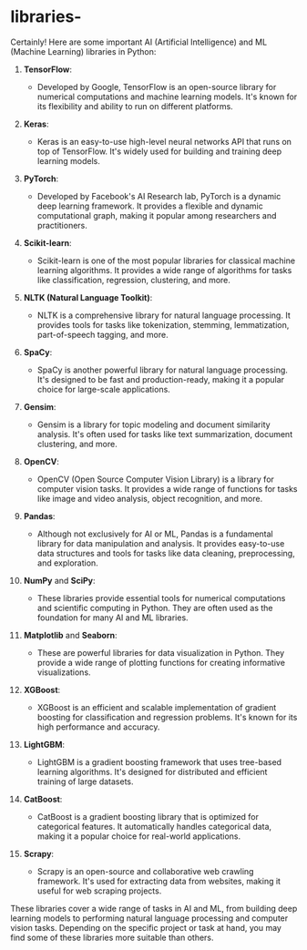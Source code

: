 # libraries-
Certainly! Here are some important AI (Artificial Intelligence) and ML (Machine Learning) libraries in Python:

1. **TensorFlow**:
   - Developed by Google, TensorFlow is an open-source library for numerical computations and machine learning models. It's known for its flexibility and ability to run on different platforms.

2. **Keras**:
   - Keras is an easy-to-use high-level neural networks API that runs on top of TensorFlow. It's widely used for building and training deep learning models.

3. **PyTorch**:
   - Developed by Facebook's AI Research lab, PyTorch is a dynamic deep learning framework. It provides a flexible and dynamic computational graph, making it popular among researchers and practitioners.

4. **Scikit-learn**:
   - Scikit-learn is one of the most popular libraries for classical machine learning algorithms. It provides a wide range of algorithms for tasks like classification, regression, clustering, and more.

5. **NLTK (Natural Language Toolkit)**:
   - NLTK is a comprehensive library for natural language processing. It provides tools for tasks like tokenization, stemming, lemmatization, part-of-speech tagging, and more.

6. **SpaCy**:
   - SpaCy is another powerful library for natural language processing. It's designed to be fast and production-ready, making it a popular choice for large-scale applications.

7. **Gensim**:
   - Gensim is a library for topic modeling and document similarity analysis. It's often used for tasks like text summarization, document clustering, and more.

8. **OpenCV**:
   - OpenCV (Open Source Computer Vision Library) is a library for computer vision tasks. It provides a wide range of functions for tasks like image and video analysis, object recognition, and more.

9. **Pandas**:
   - Although not exclusively for AI or ML, Pandas is a fundamental library for data manipulation and analysis. It provides easy-to-use data structures and tools for tasks like data cleaning, preprocessing, and exploration.

10. **NumPy** and **SciPy**:
    - These libraries provide essential tools for numerical computations and scientific computing in Python. They are often used as the foundation for many AI and ML libraries.

11. **Matplotlib** and **Seaborn**:
    - These are powerful libraries for data visualization in Python. They provide a wide range of plotting functions for creating informative visualizations.

12. **XGBoost**:
    - XGBoost is an efficient and scalable implementation of gradient boosting for classification and regression problems. It's known for its high performance and accuracy.

13. **LightGBM**:
    - LightGBM is a gradient boosting framework that uses tree-based learning algorithms. It's designed for distributed and efficient training of large datasets.

14. **CatBoost**:
    - CatBoost is a gradient boosting library that is optimized for categorical features. It automatically handles categorical data, making it a popular choice for real-world applications.

15. **Scrapy**:
    - Scrapy is an open-source and collaborative web crawling framework. It's used for extracting data from websites, making it useful for web scraping projects.

These libraries cover a wide range of tasks in AI and ML, from building deep learning models to performing natural language processing and computer vision tasks. Depending on the specific project or task at hand, you may find some of these libraries more suitable than others.
